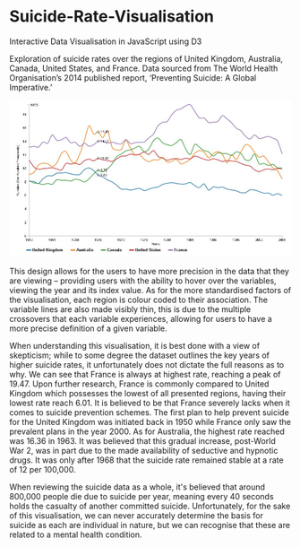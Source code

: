 # Suicide-Rate-Visualisation
Interactive Data Visualisation in JavaScript using D3

Exploration of suicide rates over the regions of United Kingdom, Australia, Canada, United
States, and France. Data sourced from The World Health Organisation’s 2014 published report,
‘Preventing Suicide: A Global Imperative.’

![src//Suicide Rate Visualisation - Nathan Tucker](https://raw.githubusercontent.com/nayfoon/suicide-rate-visualisation/master/screenshots/Visualisation.JPG)

This design allows for the users to have more precision in the data that they
are viewing – providing users with the ability to hover over the variables, viewing the
year and its index value. As for the more standardised factors of the visualisation, each region is
colour coded to their association. The variable lines are also made visibly thin, this is due to
the multiple crossovers that each variable experiences, allowing for users to have a more precise
definition of a given variable.

When understanding this visualisation, it is best done with a view of skepticism; while to some
degree the dataset outlines the key years of higher suicide rates, it unfortunately does not dictate
the full reasons as to why. We can see that France is always at highest rate,
reaching a peak of 19.47. Upon further research, France is commonly compared to United
Kingdom which possesses the lowest of all presented regions, having their lowest rate reach 6.01.
It is believed to be that France severely lacks when it comes to suicide prevention schemes. The
first plan to help prevent suicide for the United Kingdom was initiated back in 1950 while France
only saw the prevalent plans in the year 2000. As for Australia, the highest rate reached was 16.36
in 1963. It was believed that this gradual increase, post-World War 2, was in part due to the made
availability of seductive and hypnotic drugs. It was only after 1968 that the suicide rate remained
stable at a rate of 12 per 100,000.

When reviewing the suicide data as a whole, it's believed that around 800,000 people die due to
suicide per year, meaning every 40 seconds holds the casualty of another committed suicide.
Unfortunately, for the sake of this visualisation, we can never accurately determine the basis for
suicide as each are individual in nature, but we can recognise that these are related to a mental
health condition.
